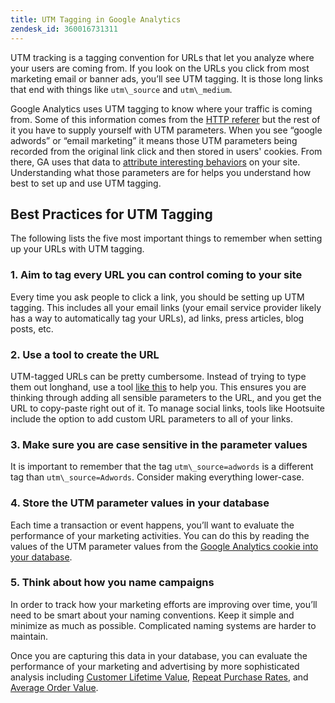 ```yaml
---
title: UTM Tagging in Google Analytics
zendesk_id: 360016731311
---
```


UTM tracking is a tagging convention for URLs that let you analyze where your users are coming from. If you look on the URLs you click from most marketing email or banner ads, you’ll see UTM tagging. It is those long links that end with things like `utm\_source` and `utm\_medium`.

Google Analytics uses UTM tagging to know where your traffic is coming from. Some of this information comes from the [HTTP referer](https://en.wikipedia.org/wiki/HTTP_referer) but the rest of it you have to supply yourself with UTM parameters. When you see “google adwords” or “email marketing” it means those UTM parameters being recorded from the original link click and then stored in users\' cookies. From there, GA uses that data to [attribute interesting behaviors](../data-analyst/analysis/google-track-user-acq.md) on your site. Understanding what those parameters are for helps you understand how best to set up and use UTM tagging.

## Best Practices for UTM Tagging

The following lists the five most important things to remember when setting up your URLs with UTM tagging.

### 1. Aim to tag every URL you can control coming to your site

Every time you ask people to click a link, you should be setting up UTM tagging. This includes all your email links (your email service provider likely has a way to automatically tag your URLs), ad links, press articles, blog posts, etc.

### 2. Use a tool to create the URL

UTM-tagged URLs can be pretty cumbersome. Instead of trying to type them out longhand, use a tool [like this](https://support.google.com/analytics/answer/1033867?hl=en) to help you. This ensures you are thinking through adding all sensible parameters to the URL, and you get the URL to copy-paste right out of it. To manage social links, tools like Hootsuite include the option to add custom URL parameters to all of your links.

### 3. Make sure you are case sensitive in the parameter values

It is important to remember that the tag `utm\_source=adwords` is a different tag than `utm\_source=Adwords`. Consider making everything lower-case.

### 4. Store the UTM parameter values in your database

Each time a transaction or event happens, you’ll want to evaluate the performance of your marketing activities. You can do this by reading the values of the UTM parameter values from the [Google Analytics cookie into your database](../data-analyst/analysis/google-track-user-acq.md).

### 5. Think about how you name campaigns

In order to track how your marketing efforts are improving over time, you’ll need to be smart about your naming conventions. Keep it simple and minimize as much as possible. Complicated naming systems are harder to maintain.

Once you are capturing this data in your database, you can evaluate the performance of your marketing and advertising by more sophisticated analysis including [Customer Lifetime Value](../data-analyst/analysis/ess-expected-ltv.md), [Repeat Purchase Rates](../data-analyst/analysis/repurchase-behavior.md), and [Average Order Value](../data-analyst/analysis/basic-analytics.md).
